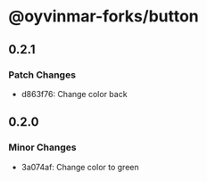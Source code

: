 # @oyvinmar-forks/button

## 0.2.1

### Patch Changes

- d863f76: Change color back

## 0.2.0

### Minor Changes

- 3a074af: Change color to green
